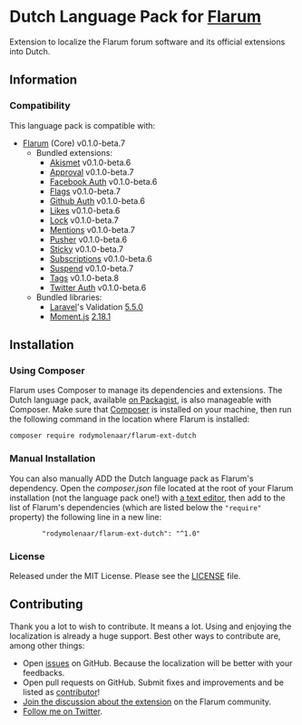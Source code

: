 # Dutch Language Pack for [Flarum](http://flarum.org/)

Extension to localize the Flarum forum software and its official extensions into Dutch.

## Information

### Compatibility

This language pack is compatible with:

- [Flarum](https://github.com/flarum/core) (Core) v0.1.0-beta.7
  - Bundled extensions:
	  - [Akismet](https://github.com/flarum/flarum-ext-akismet) v0.1.0-beta.6
	  - [Approval](https://github.com/flarum/flarum-ext-approval) v0.1.0-beta.7
	  - [Facebook Auth](https://github.com/flarum/flarum-ext-auth-facebook) v0.1.0-beta.6
	  - [Flags](https://github.com/flarum/flarum-ext-flags) v0.1.0-beta.7
	  - [Github Auth](https://github.com/flarum/flarum-ext-auth-github) v0.1.0-beta.6
	  - [Likes](https://github.com/flarum/flarum-ext-likes) v0.1.0-beta.6
	  - [Lock](https://github.com/flarum/flarum-ext-lock) v0.1.0-beta.7
	  - [Mentions](https://github.com/flarum/flarum-ext-mentions) v0.1.0-beta.7
	  - [Pusher](https://github.com/flarum/flarum-ext-pusher) v0.1.0-beta.6
	  - [Sticky](https://github.com/flarum/flarum-ext-sticky) v0.1.0-beta.7
	  - [Subscriptions](https://github.com/flarum/flarum-ext-subscriptions) v0.1.0-beta.6
	  - [Suspend](https://github.com/flarum/flarum-ext-suspend) v0.1.0-beta.7
	  - [Tags](https://github.com/flarum/flarum-ext-tags) v0.1.0-beta.8
	  - [Twitter Auth](https://github.com/flarum/flarum-ext-auth-twitter) v0.1.0-beta.6
  - Bundled libraries:
      - [Laravel](https://github.com/laravel/laravel)'s Validation [5.5.0](https://github.com/laravel/laravel/releases/tag/v5.1.11)
      - [Moment.js](https://github.com/moment/moment) [2.18.1](https://github.com/moment/moment/releases/tag/2.18.1)

## Installation

### Using Composer

Flarum uses Composer to manage its dependencies and extensions. The Dutch language pack, available [on Packagist](https://packagist.org/packages/rodymolenaar/flarum-ext-dutch), is also manageable with Composer. Make sure that [Composer](https://getcomposer.org/) is installed on your machine, then run the following command in the location where Flarum is installed:

```
composer require rodymolenaar/flarum-ext-dutch
```

### Manual Installation

You can also manually ADD the Dutch language pack as Flarum's dependency. Open the *composer.json* file located at the root of your Flarum installation (not the language pack one!) with [a text editor](https://en.wikipedia.org/wiki/Comparison_of_text_editors), then add to the list of Flarum's dependencies (which are listed below the `"require"` property) the following line in a new line:

```
        "rodymolenaar/flarum-ext-dutch": "^1.0"
```

### License

Released under the MIT License. Please see the [LICENSE](https://github.com/rodymolenaar/Flarum-nl-NL/blob/master/LICENSE) file.

## Contributing

Thank you a lot to wish to contribute. It means a lot. Using and enjoying the localization is already a huge support. Best other ways to contribute are, among other things:

- Open [issues](https://github.com/rodymolenaar/Flarum-nl-NL/issues) on GitHub. Because the localization will be better with your feedbacks.
- Open pull requests on GitHub. Submit fixes and improvements and be listed as [contributor](https://github.com/rodymolenaar/Flarum-nl-NL/graphs/contributors)!
- [Join the discussion about the extension](http://discuss.flarum.org/d/758-dutch-translation) on the Flarum community.
- [Follow me on Twitter](https://twitter.com/rodymolenaar).
